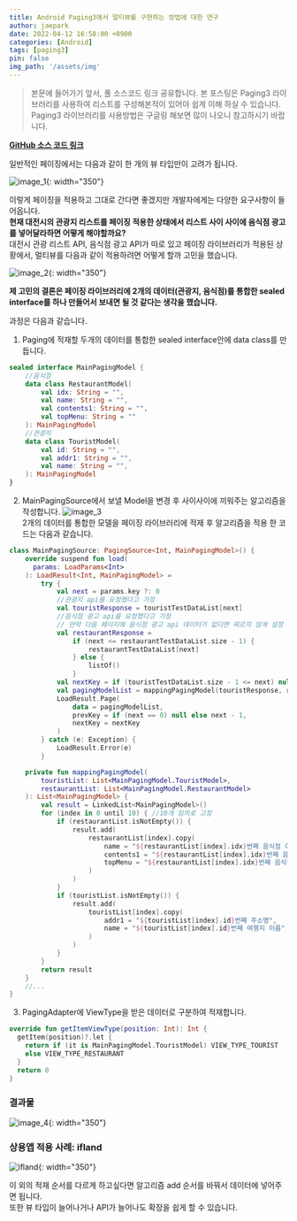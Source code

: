 ```yaml
---
title: Android Paging3에서 멀티뷰를 구현하는 방법에 대한 연구
author: jaepark
date: 2022-04-12 16:58:00 +0900
categories: [Android]
tags: [paging3]
pin: false
img_path: '/assets/img'
---
```

>본문에 들어가기 앞서, 풀 소스코드 링크 공유합니다. 본 포스팅은 Paging3 라이브러리를 사용하여 리스트를 구성해본적이 있어야 쉽게 이해 하실 수 있습니다. 
>Paging3 라이브러리를 사용방법은 구글링 해보면 많이 나오니 참고하시기 바랍니다.

[**GitHub 소스 코드 링크**](https://github.com/JaeparkYoon3908/AndroidLaboratory/tree/main/pagingmultiview)

일반적인 페이징에서는 다음과 같이 한 개의 뷰 타입만이 고려가 됩니다.

![image_1](/android/paging3/multiview/image_1.gif){: width="350"}

이렇게 페이징을 적용하고 그대로 간다면 좋겠지만 개발자에게는 다양한 요구사항이 들어옵니다.<br>
**현재 대전시의 관광지 리스트를 페이징 적용한 상태에서 리스트 사이 사이에 음식점 광고를 넣어달라하면 어떻게 해야할까요?**<br>
대전시 관광 리스트 API, 음식점 광고 API가 따로 있고 페이징 라이브러리가 적용된 상황에서, 멀티뷰를 다음과 같이 적용하려면 어떻게 할까 고민을 했습니다.

![image_2](/android/paging3/multiview/image_2.png){: width="350"}

**제 고민의 결론은 페이징 라이브러리에 2개의 데이터(관광지, 음식점)를 통합한 sealed interface를 하나 만들어서 보내면 될 것 같다는 생각을 했습니다.**

과정은 다음과 같습니다.
1. Paging에 적재할 두개의 데이터를 통합한 sealed interface안에 data class를 만듭니다.
```kotlin
sealed interface MainPagingModel {
	//음식점
    data class RestaurantModel(
        val idx: String = "",
        val name: String = "",
        val contents1: String = "",
        val topMenu: String = ""
    ): MainPagingModel
	//관광지
    data class TouristModel(
        val id: String = "",
        val addr1: String = "",
        val name: String = "",
    ): MainPagingModel
}
```
2. MainPagingSource에서 보낼 Model을 변경 후 사이사이에 끼워주는 알고리즘을 작성합니다.
![image_3](/android/paging3/multiview/image_3.png)<br>
2개의 데이터를 통합한 모델을 페이징 라이브러리에 적재 후 알고리즘을 적용 한 코드는 다음과 같습니다.
```kotlin
class MainPagingSource: PagingSource<Int, MainPagingModel>() {
    override suspend fun load(
      params: LoadParams<Int>
    ): LoadResult<Int, MainPagingModel> =
        try { 
            val next = params.key ?: 0
            //관광지 api를 요청했다고 가정
            val touristResponse = touristTestDataList[next] 
            //음식점 광고 api를 요청했다고 가정
            // 만약 다음 페이지에 음식점 광고 api 데이터가 없다면 찌르지 않게 설정
            val restaurantResponse = 
                if (next <= restaurantTestDataList.size - 1) {
                    restaurantTestDataList[next]
                } else {
                    listOf()
                } 
            val nextKey = if (touristTestDataList.size - 1 <= next) null else next + 1
            val pagingModelList = mappingPagingModel(touristResponse, restaurantResponse)
            LoadResult.Page(
                data = pagingModelList,
                prevKey = if (next == 0) null else next - 1,
                nextKey = nextKey
            )
        } catch (e: Exception) {
            LoadResult.Error(e)
        }

    private fun mappingPagingModel(
        touristList: List<MainPagingModel.TouristModel>,
        restaurantList: List<MainPagingModel.RestaurantModel>
    ): List<MainPagingModel> {
        val result = LinkedList<MainPagingModel>()
        for (index in 0 until 10) { //10개 임의로 고정
            if (restaurantList.isNotEmpty()) {
                result.add(
                    restaurantList[index].copy(
                        name = "${restaurantList[index].idx}번째 음식점 이름",
                        contents1 = "${restaurantList[index].idx}번째 음식점 소개 내용",
                        topMenu = "${restaurantList[index].idx}번째 음식점 인기 메뉴"
                    )
                )
            }
            if (touristList.isNotEmpty()) {
                result.add(
                    touristList[index].copy(
                        addr1 = "${touristList[index].id}번째 주소명",
                        name = "${touristList[index].id}번째 여행지 이름"
                    )
                )
            }
        }
        return result
    }
    //...
}
```
3. PagingAdapter에 ViewType을 받은 데이터로 구분하여 적재합니다.
```kotlin
override fun getItemViewType(position: Int): Int { 
  getItem(position)?.let {
    return if (it is MainPagingModel.TouristModel) VIEW_TYPE_TOURIST 
    else VIEW_TYPE_RESTAURANT
  }
  return 0
}
```

### **결과물**

![image_4](/android/paging3/multiview/image_4.gif){: width="350"}

### **상용앱 적용 사례: ifland**

![ifland](/android/paging3/multiview/ifland.gif){: width="350"}

이 외의 적재 순서를 다르게 하고싶다면 알고리즘 add 순서를 바꿔서 데이터에 넣어주면 됩니다.<br>
또한 뷰 타입이 늘어나거나 API가 늘어나도 확장을 쉽게 할 수 있습니다.


